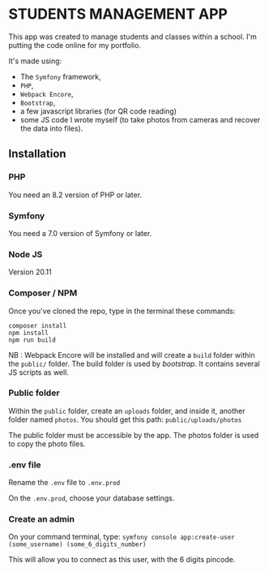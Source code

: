 # STUDENTS MANAGEMENT APP

This app was created to manage students and classes within a school.
I'm putting the code online for my portfolio.

It's made using:

- The `Symfony` framework,
- `PHP`,
- `Webpack Encore`,
- `Bootstrap`,
- a few javascript libraries (for QR code reading)
- some JS code I wrote myself (to take photos from cameras and recover the data into files).

## Installation

### PHP

You need an 8.2 version of PHP or later.

### Symfony

You need a 7.0 version of Symfony or later.

### Node JS

Version 20.11

### Composer / NPM

Once you've cloned the repo, type in the terminal these commands:

```cli
composer install
npm install
npm run build
```

NB : Webpack Encore will be installed and will create a `build` folder within the `public/` folder.
The build folder is used by *bootstrap*. It contains several JS scripts as well.

### Public folder

Within the `public` folder, create an `uploads` folder, and inside it, another folder named `photos`.
You should get this path: `public/uploads/photos`

The public folder must be accessible by the app. The photos folder is used to copy the photo files.

### .env file

Rename the `.env` file to `.env.prod`

On the `.env.prod`, choose your database settings.

### Create an admin

On your command terminal, type:
`symfony console app:create-user (some_username) (some_6_digits_number)`

This will allow you to connect as this user, with the 6 digits pincode.

